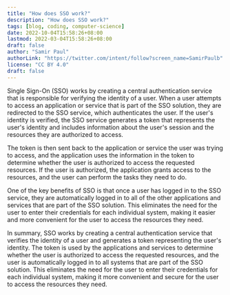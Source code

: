 ```yaml
---
title: "How does SSO work?"
description: "How does SSO work?"
tags: [blog, coding, computer-science]
date: 2022-10-04T15:58:26+08:00
lastmod: 2022-03-04T15:58:26+08:00
draft: false
author: "Samir Paul"
authorLink: "https://twitter.com/intent/follow?screen_name=SamirPaulb"
license: "CC BY 4.0"
draft: false
---
```



Single Sign-On (SSO) works by creating a central authentication service that is responsible for verifying the identity of a user. When a user attempts to access an application or service that is part of the SSO solution, they are redirected to the SSO service, which authenticates the user. If the user's identity is verified, the SSO service generates a token that represents the user's identity and includes information about the user's session and the resources they are authorized to access.

The token is then sent back to the application or service the user was trying to access, and the application uses the information in the token to determine whether the user is authorized to access the requested resources. If the user is authorized, the application grants access to the resources, and the user can perform the tasks they need to do.

One of the key benefits of SSO is that once a user has logged in to the SSO service, they are automatically logged in to all of the other applications and services that are part of the SSO solution. This eliminates the need for the user to enter their credentials for each individual system, making it easier and more convenient for the user to access the resources they need.

In summary, SSO works by creating a central authentication service that verifies the identity of a user and generates a token representing the user's identity. The token is used by the applications and services to determine whether the user is authorized to access the requested resources, and the user is automatically logged in to all systems that are part of the SSO solution. This eliminates the need for the user to enter their credentials for each individual system, making it more convenient and secure for the user to access the resources they need.



